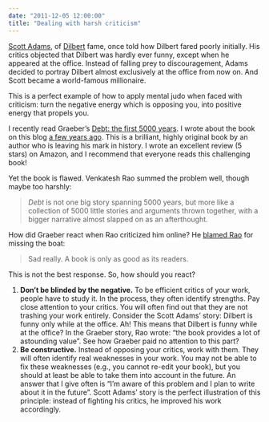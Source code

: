 ```yaml
---
date: "2011-12-05 12:00:00"
title: "Dealing with harsh criticism"
---
```




[Scott Adams](https://en.wikipedia.org/wiki/Scott_Adams), of [Dilbert](https://en.wikipedia.org/wiki/Dilbert) fame, once told how Dilbert fared poorly initially. His critics objected that Dilbert was hardly ever funny, except when he appeared at the office. Instead of falling prey to discouragement, Adams decided to portray Dilbert almost exclusively at the office from now on. And Scott became a world-famous millionaire.

This is a perfect example of how to apply mental judo when faced with criticism: turn the negative energy which is opposing you, into positive energy that propels you.

I recently read Graeber&rsquo;s [Debt: the first 5000 years](https://www.amazon.com/Debt-First-5-000-Years/dp/1933633867/ref=sr_1_1?ie=UTF8&amp;qid=1323095810&amp;sr=8-1). I wrote about the book on this blog [a few years ago](/lemire/blog/2011/11/14/where-does-debt-credit-and-currencies-come-from/). This is a brilliant, highly original book by an author who is leaving his mark in history. I wrote an excellent review (5 stars) on Amazon, and I recommend that everyone reads this challenging book!

Yet the book is flawed. Venkatesh Rao summed the problem well, though maybe too harshly:

> _Debt_ is not one big story spanning 5000 years, but more like a collection of 5000 little stories and arguments thrown together, with a bigger narrative almost slapped on as an afterthought.


How did Graeber react when Rao criticized him online? He [blamed Rao](http://www.ribbonfarm.com/2011/12/01/how-the-world-works/#comment-13306) for missing the boat:

> Sad really. A book is only as good as its readers.


This is not the best response. So, how should you react?

1. __Don&rsquo;t be blinded by the negative.__ To be efficient critics of your work, people have to study it. In the process, they often identify strengths. Pay close attention to your critics. You will often find out that they are not trashing your work entirely. Consider the Scott Adams&rsquo; story: Dilbert is funny only while at the office. Ah! This means that Dilbert is funny while at the office? In the Graeber story,  Rao wrote: &ldquo;the book provides a lot of astounding value&rdquo;. See how Graeber paid no attention to this part?
1. __Be constructive.__ Instead of opposing your critics, work with them. They will often identify real weaknesses in your work.  You may not be able to fix these weaknesses (e.g., you cannot re-edit your book), but you should at least be able to take them into account in the future. An answer that I give often is &ldquo;I&rsquo;m aware of this problem and I plan to write about it in the future&rdquo;. Scott Adams&rsquo; story is the perfect illustration of this principle: instead of fighting his critics, he improved his work accordingly.


&nbsp;

